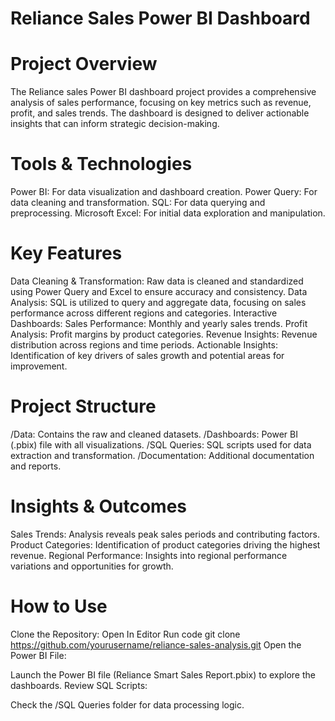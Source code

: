 # Reliance Sales Power BI Dashboard 

# Project Overview
The Reliance sales Power BI dashboard project provides a comprehensive analysis of sales performance, focusing on key metrics such as revenue, profit, and sales trends. The dashboard is designed to deliver actionable insights that can inform strategic decision-making.

# Tools & Technologies
Power BI: For data visualization and dashboard creation.
Power Query: For data cleaning and transformation.
SQL: For data querying and preprocessing.
Microsoft Excel: For initial data exploration and manipulation.
# Key Features
Data Cleaning & Transformation:
Raw data is cleaned and standardized using Power Query and Excel to ensure accuracy and consistency.
Data Analysis:
SQL is utilized to query and aggregate data, focusing on sales performance across different regions and categories.
Interactive Dashboards:
Sales Performance: Monthly and yearly sales trends.
Profit Analysis: Profit margins by product categories.
Revenue Insights: Revenue distribution across regions and time periods.
Actionable Insights: Identification of key drivers of sales growth and potential areas for improvement.
# Project Structure
/Data: Contains the raw and cleaned datasets.
/Dashboards: Power BI (.pbix) file with all visualizations.
/SQL Queries: SQL scripts used for data extraction and transformation.
/Documentation: Additional documentation and reports.
# Insights & Outcomes
Sales Trends: Analysis reveals peak sales periods and contributing factors.
Product Categories: Identification of product categories driving the highest revenue.
Regional Performance: Insights into regional performance variations and opportunities for growth.
# How to Use
Clone the Repository:
Open In Editor
Run
code
git clone https://github.com/yourusername/reliance-sales-analysis.git
Open the Power BI File:

Launch the Power BI file (Reliance Smart Sales Report.pbix) to explore the dashboards.
Review SQL Scripts:

Check the /SQL Queries folder for data processing logic.
